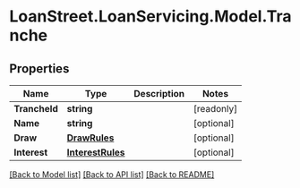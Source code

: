 # LoanStreet.LoanServicing.Model.Tranche
## Properties

Name | Type | Description | Notes
------------ | ------------- | ------------- | -------------
**TrancheId** | **string** |  | [readonly] 
**Name** | **string** |  | [optional] 
**Draw** | [**DrawRules**](DrawRules.md) |  | [optional] 
**Interest** | [**InterestRules**](InterestRules.md) |  | [optional] 

[[Back to Model list]](../README.md#documentation-for-models) [[Back to API list]](../README.md#documentation-for-api-endpoints) [[Back to README]](../README.md)

